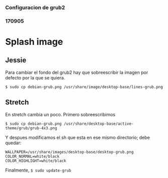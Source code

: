 ### Configuracion de grub2
### 170905

# Splash image

## Jessie

Para cambiar el fondo del grub2 hay que sobreescribir la imagen
por defecto por la que se quiera.
```
$ sudo cp debian-grub.png /usr/share/image/desktop-base/lines-grub.png
```

## Stretch

En stretch cambia un poco. Primero sobreescribimos
```
$ sudo cp debian-grub.png /usr/share/desktop-base/active-theme/grub/grub-4x3.png
```

Y despues modificamos el sh que esta en ese mismo directorio; debe quedar:
```
WALLPAPER=/usr/share/images/desktop-base/desktop-grub.png
COLOR_NORMAL=white/black
COLOR_HIGHLIGHT=white/black
```

Finalmente, `$ sudo update-grub`
